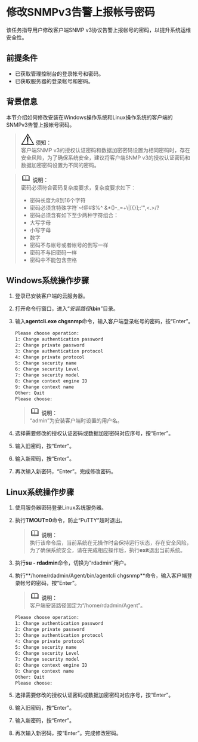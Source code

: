 # 修改SNMPv3告警上报帐号密码<a name="cbr_03_0043"></a>

该任务指导用户修改客户端SNMP v3协议告警上报帐号的密码，以提升系统运维安全性。

## 前提条件<a name="section1431331911012"></a>

-   已获取管理控制台的登录帐号和密码。
-   已获取服务器的登录帐号和密码。

## 背景信息<a name="section8483709169"></a>

本节介绍如何修改安装在Windows操作系统和Linux操作系统的客户端的SNMPv3告警上报帐号密码。

>![](public_sys-resources/icon-notice.gif) **须知：**   
>客户端SNMP v3的授权认证密码和数据加密密码设置为相同密码时，存在安全风险，为了确保系统安全，建议将客户端SNMP v3的授权认证密码和数据加密密码设置为不同的密码。  

>![](public_sys-resources/icon-note.gif) **说明：**   
>密码必须符合密码复杂度要求，复杂度要求如下：  
>-   密码长度为8到16个字符  
>-   密码必须含特殊字符\`\~!@\#$%^ &\*\(\)-\_=+\\|\[\{\}\];:'",<.\>/?  
>-   密码必须含有如下至少两种字符组合：  
>    -   大写字母  
>    -   小写字母  
>    -   数字  
>-   密码不与帐号或者帐号的倒写一样  
>-   密码不与旧密码一样  
>-   密码中不能包含空格  

## Windows系统操作步骤<a name="section559135917224"></a>

1.  登录已安装客户端的云服务器。
2.  打开命令行窗口，进入“_安装路径_**\\bin**”目录。
3.  输入**agentcli.exe chgsnmp**命令，输入客户端登录帐号的密码，按“Enter”。

    ```
    Please choose operation: 
    1: Change authentication password 
    2: Change private password 
    3: Change authentication protocol 
    4: Change private protocol 
    5: Change security name 
    6: Change security Level 
    7: Change security model 
    8: Change context engine ID 
    9: Change context name 
    Other: Quit 
    Please choose:
    ```

    >![](public_sys-resources/icon-note.gif) **说明：**   
    >“admin”为安装客户端时设置的用户名。  

4.  选择需要修改的授权认证密码或数据加密密码对应序号，按“Enter”。
5.  输入旧密码，按“Enter”。
6.  输入新密码，按“Enter”。
7.  再次输入新密码，“Enter”。完成修改密码。

## Linux系统操作步骤<a name="section366159192216"></a>

1.  使用服务器密码登录Linux系统服务器。
2.  执行**TMOUT=0**命令，防止“PuTTY”超时退出。

    >![](public_sys-resources/icon-note.gif) **说明：**   
    >执行该命令后，当前系统在无操作时会保持运行状态，存在安全风险，为了确保系统安全，请在完成相应操作后，执行**exit**退出当前系统。  

3.  执行**su - rdadmin**命令，切换为“rdadmin”用户。
4.  执行**/home/rdadmin/Agent/bin/agentcli chgsnmp**命令，输入客户端登录帐号的密码，按“Enter”。

    >![](public_sys-resources/icon-note.gif) **说明：**   
    >客户端安装路径固定为“/home/rdadmin/Agent”。  

    ```
    Please choose operation: 
    1: Change authentication password 
    2: Change private password 
    3: Change authentication protocol 
    4: Change private protocol 
    5: Change security name 
    6: Change security Level 
    7: Change security model 
    8: Change context engine ID 
    9: Change context name 
    Other: Quit 
    Please choose:
    ```

5.  选择需要修改的授权认证密码或数据加密密码对应序号，按“Enter”。
6.  输入旧密码，按“Enter”。
7.  输入新密码，按“Enter”。
8.  再次输入新密码，按“Enter”。完成修改密码。

